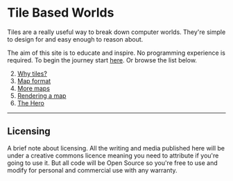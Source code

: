 
# Tile Based Worlds

Tiles are a really useful way to break down computer worlds. They're simple to design for and easy enough to reason about.

The aim of this site is to educate and inspire. No programming experience is required. To begin the journey start [here](./00-crash-course-js). Or browse the list below.

2. [Why tiles?](./01-why-tiles.MD)
3. [Map format](./02-map-format.MD)
4. [More maps](./03-more-maps.MD)
5. [Rendering a map](./04-more-maps.MD)
6. [The Hero](./05-the-hero.MD)

----
## Licensing 
A brief note about licensing. All the writing and media published here will be under a creative commons licence meaning you need to attribute if you're going to use it. But all code will be Open Source so you're free to use and modify for personal and commercial use with any warranty. 
